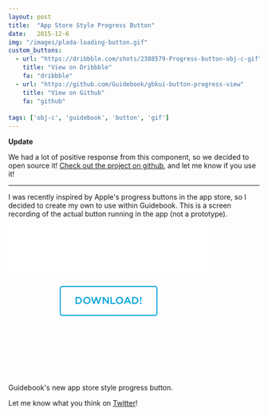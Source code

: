 ```yaml
---
layout: post
title:  "App Store Style Progress Button"
date:   2015-12-6
img: "/images/plada-loading-button.gif"
custom_buttons:
  - url: "https://dribbble.com/shots/2388579-Progress-button-obj-c-gif"
    title: "View on Dribbble"
    fa: "dribbble"
  - url: "https://github.com/Guidebook/gbkui-button-progress-view"
    title: "View on Github"
    fa: "github"

tags: ['obj-c', 'guidebook', 'button', 'gif']
---
```


**Update**

We had a lot of positive response from this component, so we decided to open source it! [Check out the project on github](https://github.com/Guidebook/gbkui-button-progress-view), and let me know if you use it!

* * *

I was recently inspired by Apple's progress buttons in the app store, so I decided to create my own to use within Guidebook. This is a screen recording of the actual button running in the app (not a prototype).

<div class="img img-has-border">
    <div class="img_image">
        <img src="/images/plada-loading-button.gif" />
    </div>
    <p class="img_caption">Guidebook's new app store style progress button.</p>
</div>

Let me know what you think on [Twitter](http://twitter.com/pklada)!
